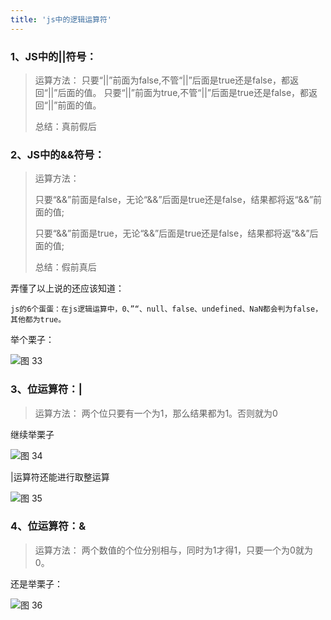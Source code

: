 ```yaml
---
title: 'js中的逻辑运算符'
---
```


### 1、JS中的||符号：

> 运算方法：
> 只要“||”前面为false,不管“||”后面是true还是false，都返回“||”后面的值。
> 只要“||”前面为true,不管“||”后面是true还是false，都返回“||”前面的值。
>
> 总结：真前假后

### 2、JS中的&&符号：

> 运算方法：
> 
> 只要“&&”前面是false，无论“&&”后面是true还是false，结果都将返“&&”前面的值;
>
> 只要“&&”前面是true，无论“&&”后面是true还是false，结果都将返“&&”后面的值;
>
> 总结：假前真后

弄懂了以上说的还应该知道：

    js的6个蛋蛋：在js逻辑运算中，0、”“、null、false、undefined、NaN都会判为false，其他都为true。

举个栗子：

![图 33](https://wongabner.coding.net/p/picgo/d/mdimg/git/raw/master/2021-03-23-19-22-40.png)  

### 3、位运算符：|

> 运算方法：
> 两个位只要有一个为1，那么结果都为1。否则就为0

继续举栗子

![图 34](https://wongabner.coding.net/p/picgo/d/mdimg/git/raw/master/2021-03-23-19-23-06.png)  

|运算符还能进行取整运算

![图 35](https://wongabner.coding.net/p/picgo/d/mdimg/git/raw/master/2021-03-23-19-23-18.png)  

### 4、位运算符：&

> 运算方法：
> 两个数值的个位分别相与，同时为1才得1，只要一个为0就为0。

还是举栗子：

![图 36](https://wongabner.coding.net/p/picgo/d/mdimg/git/raw/master/2021-03-23-19-23-29.png)  

